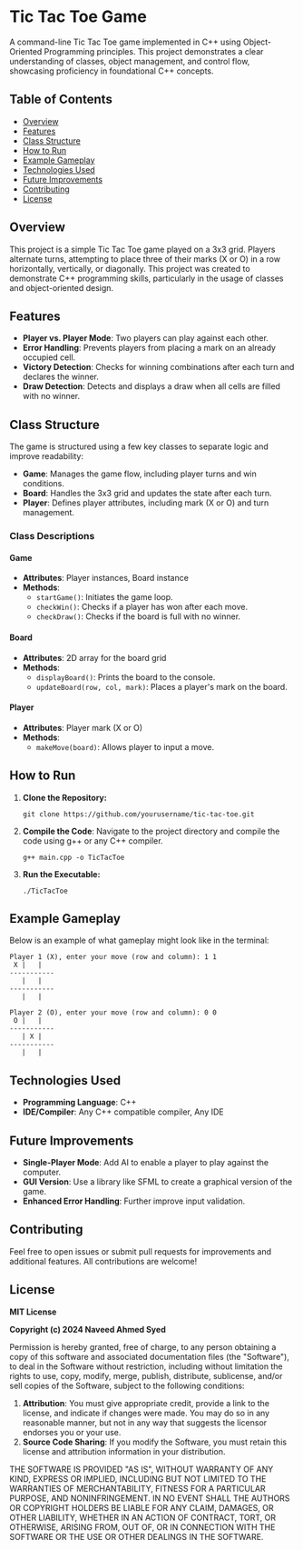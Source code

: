 <h1><strong>Tic Tac Toe Game</strong></h1>

<p>A command-line Tic Tac Toe game implemented in C++ using Object-Oriented Programming principles. This project demonstrates a clear understanding of classes, object management, and control flow, showcasing proficiency in foundational C++ concepts.</p>

<h2><strong>Table of Contents</strong></h2>
<ul>
  <li><a href="#overview">Overview</a></li>
  <li><a href="#features">Features</a></li>
  <li><a href="#class-structure">Class Structure</a></li>
  <li><a href="#how-to-run">How to Run</a></li>
  <li><a href="#example-gameplay">Example Gameplay</a></li>
  <li><a href="#technologies-used">Technologies Used</a></li>
  <li><a href="#future-improvements">Future Improvements</a></li>
  <li><a href="#contributing">Contributing</a></li>
  <li><a href="#license">License</a></li>
</ul>

<h2 id="overview"><strong>Overview</strong></h2>
<p>This project is a simple Tic Tac Toe game played on a 3x3 grid. Players alternate turns, attempting to place three of their marks (X or O) in a row horizontally, vertically, or diagonally. This project was created to demonstrate C++ programming skills, particularly in the usage of classes and object-oriented design.</p>

<h2 id="features"><strong>Features</strong></h2>
<ul>
  <li><strong>Player vs. Player Mode</strong>: Two players can play against each other.</li>
  <li><strong>Error Handling</strong>: Prevents players from placing a mark on an already occupied cell.</li>
  <li><strong>Victory Detection</strong>: Checks for winning combinations after each turn and declares the winner.</li>
  <li><strong>Draw Detection</strong>: Detects and displays a draw when all cells are filled with no winner.</li>
</ul>

<h2 id="class-structure"><strong>Class Structure</strong></h2>
<p>The game is structured using a few key classes to separate logic and improve readability:</p>
<ul>
  <li><strong>Game</strong>: Manages the game flow, including player turns and win conditions.</li>
  <li><strong>Board</strong>: Handles the 3x3 grid and updates the state after each turn.</li>
  <li><strong>Player</strong>: Defines player attributes, including mark (X or O) and turn management.</li>
</ul>

<h3><strong>Class Descriptions</strong></h3>

<h4><strong>Game</strong></h4>
<ul>
  <li><strong>Attributes</strong>: Player instances, Board instance</li>
  <li><strong>Methods</strong>:
    <ul>
      <li><code>startGame()</code>: Initiates the game loop.</li>
      <li><code>checkWin()</code>: Checks if a player has won after each move.</li>
      <li><code>checkDraw()</code>: Checks if the board is full with no winner.</li>
    </ul>
  </li>
</ul>

<h4><strong>Board</strong></h4>
<ul>
  <li><strong>Attributes</strong>: 2D array for the board grid</li>
  <li><strong>Methods</strong>:
    <ul>
      <li><code>displayBoard()</code>: Prints the board to the console.</li>
      <li><code>updateBoard(row, col, mark)</code>: Places a player's mark on the board.</li>
    </ul>
  </li>
</ul>

<h4><strong>Player</strong></h4>
<ul>
  <li><strong>Attributes</strong>: Player mark (X or O)</li>
  <li><strong>Methods</strong>:
    <ul>
      <li><code>makeMove(board)</code>: Allows player to input a move.</li>
    </ul>
  </li>
</ul>

<h2 id="how-to-run"><strong>How to Run</strong></h2>

<ol>
  <li><strong>Clone the Repository:</strong>
    <pre><code>git clone https://github.com/yourusername/tic-tac-toe.git</code></pre>
  </li>
  <li><strong>Compile the Code</strong>: Navigate to the project directory and compile the code using g++ or any C++ compiler.
    <pre><code>g++ main.cpp -o TicTacToe</code></pre>
  </li>
  <li><strong>Run the Executable:</strong>
    <pre><code>./TicTacToe</code></pre>
  </li>
</ol>

<h2 id="example-gameplay"><strong>Example Gameplay</strong></h2>
<p>Below is an example of what gameplay might look like in the terminal:</p>

<pre><code>Player 1 (X), enter your move (row and column): 1 1
 X |   |  
-----------
   |   |  
-----------
   |   |  

Player 2 (O), enter your move (row and column): 0 0
 O |   |  
-----------
   | X |  
-----------
   |   |  
</code></pre>

<h2 id="technologies-used"><strong>Technologies Used</strong></h2>
<ul>
  <li><strong>Programming Language</strong>: C++</li>
  <li><strong>IDE/Compiler</strong>: Any C++ compatible compiler, Any IDE</li>
</ul>

<h2 id="future-improvements"><strong>Future Improvements</strong></h2>
<ul>
  <li><strong>Single-Player Mode</strong>: Add AI to enable a player to play against the computer.</li>
  <li><strong>GUI Version</strong>: Use a library like SFML to create a graphical version of the game.</li>
  <li><strong>Enhanced Error Handling</strong>: Further improve input validation.</li>
</ul>

<h2 id="contributing"><strong>Contributing</strong></h2>
<p>Feel free to open issues or submit pull requests for improvements and additional features. All contributions are welcome!</p>

<h2 id="license"><strong>License</strong></h2>

<p><strong>MIT License</strong></p>

<p><strong>Copyright (c) 2024 Naveed Ahmed Syed</strong></p>

<p>Permission is hereby granted, free of charge, to any person obtaining a copy of this software and associated documentation files (the "Software"), to deal in the Software without restriction, including without limitation the rights to use, copy, modify, merge, publish, distribute, sublicense, and/or sell copies of the Software, subject to the following conditions:</p>

<ol>
  <li><strong>Attribution</strong>: You must give appropriate credit, provide a link to the license, and indicate if changes were made. You may do so in any reasonable manner, but not in any way that suggests the licensor endorses you or your use.</li>
  <li><strong>Source Code Sharing</strong>: If you modify the Software, you must retain this license and attribution information in your distribution.</li>
</ol>

<p>THE SOFTWARE IS PROVIDED "AS IS", WITHOUT WARRANTY OF ANY KIND, EXPRESS OR IMPLIED, INCLUDING BUT NOT LIMITED TO THE WARRANTIES OF MERCHANTABILITY, FITNESS FOR A PARTICULAR PURPOSE, AND NONINFRINGEMENT. IN NO EVENT SHALL THE AUTHORS OR COPYRIGHT HOLDERS BE LIABLE FOR ANY CLAIM, DAMAGES, OR OTHER LIABILITY, WHETHER IN AN ACTION OF CONTRACT, TORT, OR OTHERWISE, ARISING FROM, OUT OF, OR IN CONNECTION WITH THE SOFTWARE OR THE USE OR OTHER DEALINGS IN THE SOFTWARE.</p>
